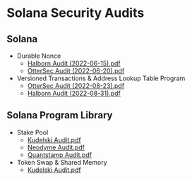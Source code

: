 # Solana Security Audits

## Solana

- Durable Nonce
  - [Halborn Audit (2022-06-15).pdf](./solana/DurableNonce_Halborn_2022-06-15.pdf)
  - [OtterSec Audit (2022-06-20).pdf](./solana/DurableNonce_OtterSec_2022-06-20.pdf)
- Versioned Transactions & Address Lookup Table Program
  - [OtterSec Audit (2022-08-23).pdf](./solana/AddressLookupTable_OtterSec_2022-08-23.pdf)
  - [Halborn Audit (2022-08-31).pdf](./solana/AddressLookupTable_Halborn_2022-08-31.pdf)

## Solana Program Library

- Stake Pool
  - [Kudelski Audit.pdf](./spl/KudelskiStakePoolAudit.pdf)
  - [Neodyme Audit.pdf](./spl/NeodymeStakePoolAudit.pdf)
  - [Quantstamp Audit.pdf](./spl/QuantstampStakePoolAudit.pdf)
- Token Swap & Shared Memory
  - [Kudelski Audit.pdf](./spl/KudelskiTokenSwapSharedMemAudit.pdf)

